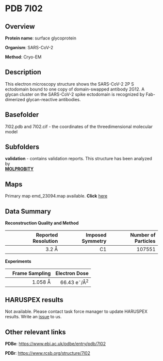 # PDB 7l02

## Overview

**Protein name**: surface glycoprotein

**Organism**: SARS-CoV-2

**Method**: Cryo-EM

## Description

This electron microscopy structure shows the SARS-CoV-2 2P S ectodomain bound to one copy of domain-swapped antibody 2G12. A glycan cluster on the SARS-CoV-2 spike ectodomain is recognized by Fab-dimerized glycan-reactive antibodies.

## Basefolder

7l02.pdb and 7l02.cif - the coordinates of the threedimensional molecular model

## Subfolders





**validation** - contains validation reports. This structure has been analyzed by <br>  [**MOLPROBITY**](https://github.com/thorn-lab/coronavirus_structural_task_force/tree/master/pdb/surface_glycoprotein/SARS-CoV-2/7l02/validation/molprobity)   



## Maps

Primary map emd_23094.map available. **Click** [here](http://ftp.wwpdb.org/pub/emdb/structures/EMD-23094/map/) 

## Data Summary
**Reconstruction Quality and Method**

|   | Reported Resolution | Imposed Symmetry | Number of Particles |
|---|-------------:|----------------:|--------------:|
|   |3.2 Å|C1|107551|

**Experiments**

|   | Frame Sampling | Electron Dose |
|---|-------------:|----------------:|
|   |1.058 Å|66.43 e<sup>-</sup>/Å<sup>2</sup>|

## HARUSPEX results

Not available. Please contact task force manager to update HARUSPEX results. Write an [issue](https://github.com/thorn-lab/coronavirus_structural_task_force/issues) to us.

## Other relevant links 
**PDBe**:  https://www.ebi.ac.uk/pdbe/entry/pdb/7l02
 
**PDBr**: https://www.rcsb.org/structure/7l02 
